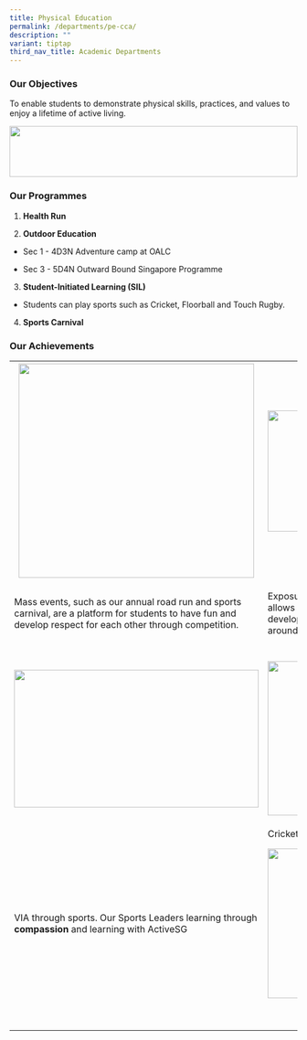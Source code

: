 ```yaml
---
title: Physical Education
permalink: /departments/pe-cca/
description: ""
variant: tiptap
third_nav_title: Academic Departments
---
```

<h3><strong>Our Objectives</strong></h3>
<p>To enable students to demonstrate physical skills, practices, and values
to enjoy a lifetime of active living.&nbsp;</p>
<div class="isomer-image-wrapper">
<img style="width: 100%" height="89px;" width="647px;" src="https://lh7-us.googleusercontent.com/slidesz/AGV_vUci07TclT4wuB4EgSZ8NMmhEPg0QS-xBxMazl0Ai0DXdrq6ptar3Ok-I0KlIbaE93dQhH3smfy7M3mwc6LGYzAIPowzCgsbXkqAS--NQMZ1i1OlP_xIuXcKIeTfKomJFIqXinKdbinV596nA7Fn-gWO-X3FBiQ6=s2048?key=zsTXGgVDWAc4aZ25hKfEgg">
</div>
<h3><strong>Our Programmes</strong></h3>
<ol data-tight="true" class="tight">
<li>
<p><strong>Health Run&nbsp;</strong>
</p>
</li>
<li>
<p><strong>Outdoor Education&nbsp;</strong>
</p>
</li>
</ol>
<ul>
<li>
<p>Sec 1 - 4D3N Adventure camp at OALC</p>
</li>
<li>
<p>Sec 3 - 5D4N Outward Bound Singapore Programme&nbsp;</p>
</li>
</ul>
<ol start="3" data-tight="true" class="tight">
<li>
<p><strong>Student-Initiated Learning (SIL)&nbsp;</strong>
</p>
</li>
</ol>
<ul>
<li>
<p>Students can play sports such as Cricket, Floorball and Touch Rugby.</p>
</li>
</ul>
<ol start="4" data-tight="true" class="tight">
<li>
<p><strong>Sports Carnival</strong>
</p>
</li>
</ol>
<h3><strong>Our Achievements</strong></h3>
<table style="minWidth: 50px">
<colgroup>
<col>
<col>
</colgroup>
<tbody>
<tr>
<th rowspan="1" colspan="1">
<div class="isomer-image-wrapper">
<img style="width: 98%;" height="375px;" width="401px;" src="https://lh7-us.googleusercontent.com/slidesz/AGV_vUcxrXbZQcE_HK3b_Ap7TiMMy3NHnompQqOfxvRdFvL_l1XXvd2L2ngly68358pSpiWudVWVCHtYauIrgWWpEnKpAQSAb_eLkajkTNoFa5AKpC8Vyq3JaKsGg5Zzwno5Qp8Umqt7vR9P0wXVtARfVkBU8OnXyJUB=s2048?key=zsTXGgVDWAc4aZ25hKfEgg">
</div>
</th>
<th rowspan="1" colspan="1">
<div class="isomer-image-wrapper">
<img style="width: 100%" height="212px;" width="336px;" src="https://lh7-us.googleusercontent.com/slidesz/AGV_vUf11exjccUn5ZC74otlUiTbaYsI0-uVmgV6KjObfVf3GwN028W1l4VLyWAsSENCMCtPw6hBRWFycJpCvpyaYSRNs_brXOFShXyIs-Y88piVdVWFTiMQAmwNHUEpfAv4dYomyckS9QOK4GvDW40q0wbsQax2TETb=s2048?key=zsTXGgVDWAc4aZ25hKfEgg">
</div>
</th>
</tr>
<tr>
<td rowspan="1" colspan="1">
<p>Mass events, such as our annual road run and sports carnival, are a platform
for students to have fun and develop respect for each other through competition.</p>
</td>
<td rowspan="1" colspan="1">
<p>Exposure to the outdoors through camps allows our students to be more <strong>grateful </strong>and
develop <strong>compassion</strong> for the environment around them.</p>
</td>
</tr>
<tr>
<td rowspan="1" colspan="1">
<p></p>
</td>
<td rowspan="1" colspan="1">
<p></p>
</td>
</tr>
<tr>
<td rowspan="1" colspan="1">
<div class="isomer-image-wrapper">
<img style="width: 100%" height="241px;" width="428px;" src="https://lh7-us.googleusercontent.com/slidesz/AGV_vUfewDbb54dh6IhwVN2bAE7H9GY9yr3qOZzsfLWMvY0wrVfa6ogGAp6hH-2vkSD2o8xTjfJ3jOpyo4N6dLsa8zBc_DkpvRxSFDo5tM4sU0Iiwt28PDo3H-Az3IDCc3gEw8gO-A1gAGydis8wC0K4Lu_ljOb1bPGN=s2048?key=zsTXGgVDWAc4aZ25hKfEgg">
</div>
</td>
<td rowspan="1" colspan="1">
<div class="isomer-image-wrapper">
<img style="width: 100%" height="270px;" width="269px;" src="https://lh7-us.googleusercontent.com/slidesz/AGV_vUd8TZ83coRi0lZcWh-2Va8tyQFSrP8KiKs3DOWyVLpseycNUKwq0OHr-zrlAq4spUR1BCxCYVlbgxQMd3JVUe20G7mKnsqDTthATvwfBd7gthAuVZYRkCany1B0IbeYwPf1SVHI5rWeEvLQziXdm3KKfw62tpvc=s2048?key=zsTXGgVDWAc4aZ25hKfEgg">
</div>
</td>
</tr>
<tr>
<td rowspan="1" colspan="1">
<p>VIA through sports. Our Sports Leaders learning through <strong>compassion </strong>and
learning with ActiveSG</p>
<p></p>
</td>
<td rowspan="1" colspan="1">
<p>Cricket SIL featured in the Straits Times</p>
<div class="isomer-image-wrapper">
<img style="width: 100%" height="262px;" width="350px;" src="https://lh7-us.googleusercontent.com/slidesz/AGV_vUeGGxIfi8nR6apqhPyVxoZCScdUJnb7yUZaDCppmHTJyCq8LfXbagkQ4hCwvvWoD5nRTw_K5ERbuIEd_3mwypqI-EDhkkl7lUYLZ75ZbQyqWi5h8-AvHsUk9ztZpQj_-POfAQiE9iRYOfJEYgvUW1YOpNoPFMV_=s2048?key=zsTXGgVDWAc4aZ25hKfEgg">
</div>
<p>
<br>
</p>
</td>
</tr>
</tbody>
</table>
<p></p>